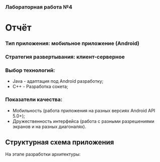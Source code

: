 ### Лабораторная работа №4
# Отчёт
### Тип приложения: мобильное приложение (Android)
### Стратегия развертывания: клиент-серверное
### Выбор технологий:
* Java - адаптация под Android разработку;
* C++ -  Разработка сокета;
### Показатели качества:
* Мобильность (работа приложения на разных версиях Android API 5.0+);
* Дружественность интерфейса (работа с разными разрешениями экранов и на разных диагоналях).
## Структурная схема приложения
На этапе разработки архитектуры:
